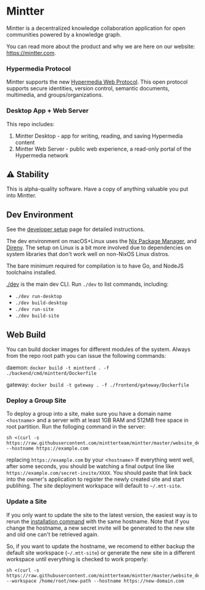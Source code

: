 # Mintter

Mintter is a decentralized knowledge collaboration application for open
communities powered by a knowledge graph.

You can read more about the product and why we are here on our website:
https://mintter.com.

### Hypermedia Protocol

Mintter supports the new [Hypermedia Web Protocol](https://hyper.media/). This
open protocol supports secure identities, version control, semantic documents, multimedia,
and groups/organizations.

### Desktop App + Web Server

This repo includes:

1. Mintter Desktop - app for writing, reading, and saving Hypermedia content
2. Mintter Web Server - public web experience, a read-only portal of the Hypermedia network

## ⚠️ Stability

This is alpha-quality software. Have a copy of anything valuable you put into
Mintter.

## Dev Environment

See the [developer setup](./docs/docs/dev-setup.md) page for detailed instructions.

The dev environment on macOS+Linux uses the [Nix Package Manager](https://nixos.org/nix),
and [Direnv](https://direnv.net). The setup on Linux is a bit more involved due
to dependencies on system libraries that don't work well on non-NixOS Linux distros.

The bare minimum required for compilation is to have Go, and NodeJS toolchains
installed.

[./dev](./dev) is the main dev CLI. Run `./dev` to list commands, including:

- `./dev run-desktop`
- `./dev build-desktop`
- `./dev run-site`
- `./dev build-site`

## Web Build

You can build docker images for different modules of the system. Always from the
repo root path you can issue the following commands:

daemon: `docker build -t mintterd . -f ./backend/cmd/mintterd/Dockerfile`

gateway: `docker build -t gateway . -f ./frontend/gateway/Dockerfile`

### Deploy a Group Site

To deploy a group into a site, make sure you have a domain name <`hostname`> and
a server with at least 1GB RAM and 512MB free space in root partition. Run the
folloging command in the server:

```shell
sh <(curl -s https://raw.githubusercontent.com/mintterteam/mintter/master/website_deployment.sh) --hostname https://example.com
```

replacing `https://example.com` by your <`hostname`> If everything went well,
after some seconds, you should be watching a final output line like
`https://example.com/secret-invite/XXXX`. You should paste that link back into
the owner's application to register the newly created site and start publihing.
The site deployment workspace will default to `~/.mtt-site`.

### Update a Site

If you only want to update the site to the latest version, the easiest way is to
rerun the [installation command](#deploy-a-site) with the same hostname. Note
that if you change the hostname, a new secret invite will be generated to the
new site and old one can't be retrieved again.

So, if you want to update the hostname, we recomend to either backup the default site
workspace (`~/.mtt-site`) or generate the new site in a different workspace until
everything is checked to work properly:

```shell
sh <(curl -s https://raw.githubusercontent.com/mintterteam/mintter/master/website_deployment.sh) --workspace /home/root/new-path --hostname https://new-domain.com
```
